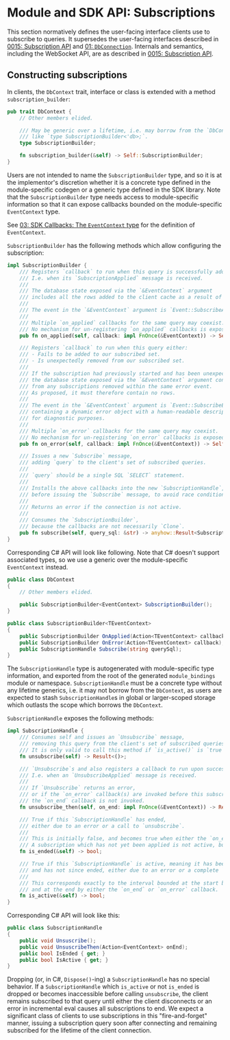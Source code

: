 # Module and SDK API: Subscriptions

This section normatively defines the user-facing interface clients use to subscribe to queries. It supersedes the user-facing interfaces described in [0015: Subscription API](../0015-subscription-api.md) and [01: `DbConnection`](./01-db-connection.md). Internals and semantics, including the WebSocket API, are as described in [0015: Subscription API](../0015-subscription-api.md).

## Constructing subscriptions

In clients, the `DbContext` trait, interface or class is extended with a method `subscription_builder`:

```rust
pub trait DbContext {
    // Other members elided.

    /// May be generic over a lifetime, i.e. may borrow from the `DbContext`,
    /// like `type SubscriptionBuilder<'db>;`.
    type SubscriptionBuilder;

    fn subscription_builder(&self) -> Self::SubscriptionBuilder;
}
```

Users are not intended to name the `SubscriptionBuilder` type, and so it is at the implementor's discretion whether it is a concrete type defined in the module-specific codegen or a generic type defined in the SDK library. Note that the `SubscriptionBuilder` type needs access to module-specific information so that it can expose callbacks bounded on the module-specific `EventContext` type.

See [03: SDK Callbacks: The `EventContext` type](./03-sdk-callbacks.md#the-eventcontext-type) for the definition of `EventContext`.

`SubscriptionBuilder` has the following methods which allow configuring the subscription:

```rust
impl SubscriptionBuilder {
    /// Registers `callback` to run when this query is successfully added to our subscribed set,
    /// I.e. when its `SubscriptionApplied` message is received.
    ///
    /// The database state exposed via the `&EventContext` argument
    /// includes all the rows added to the client cache as a result of the new subscription.
    ///
    /// The event in the `&EventContext` argument is `Event::SubscribeApplied`.
    ///
    /// Multiple `on_applied` callbacks for the same query may coexist.
    /// No mechanism for un-registering `on_applied` callbacks is exposed.
    pub fn on_applied(self, callback: impl FnOnce(&EventContext)) -> Self;

    /// Registers `callback` to run when this query either:
    /// - Fails to be added to our subscribed set.
    /// - Is unexpectedly removed from our subscribed set.
    ///
    /// If the subscription had previously started and has been unexpectedly removed,
    /// the database state exposed via the `&EventContext` argument contains no rows
    /// from any subscriptions removed within the same error event.
    /// As proposed, it must therefore contain no rows.
    ///
    /// The event in the `&EventContext` argument is `Event::SubscribeError`,
    /// containing a dynamic error object with a human-readable description of the error
    /// for diagnostic purposes.
    ///
    /// Multiple `on_error` callbacks for the same query may coexist.
    /// No mechanism for un-registering `on_error` callbacks is exposed.
    pub fn on_error(self, callback: impl FnOnce(&EventContext)) -> Self;

    /// Issues a new `Subscribe` message,
    /// adding `query` to the client's set of subscribed queries.
    ///
    /// `query` should be a single SQL `SELECT` statement.
    ///
    /// Installs the above callbacks into the new `SubscriptionHandle`,
    /// before issuing the `Subscribe` message, to avoid race conditions.
    ///
    /// Returns an error if the connection is not active.
    ///
    /// Consumes the `SubscriptionBuilder`,
    /// because the callbacks are not necessarily `Clone`.
    pub fn subscribe(self, query_sql: &str) -> anyhow::Result<SubscriptionHandle>;
}
```

Corresponding C# API will look like following. Note that C# doesn't support associated types, so we use a generic over the module-specific `EventContext` instead.

```csharp
public class DbContext
{
    // Other members elided.

    public SubscriptionBuilder<EventContext> SubscriptionBuilder();
}

public class SubscriptionBuilder<TEventContext>
{
    public SubscriptionBuilder OnApplied(Action<TEventContext> callback);
    public SubscriptionBuilder OnError(Action<TEventContext> callback);
    public SubscriptionHandle Subscribe(string querySql);
}
```

The `SubscriptionHandle` type is autogenerated with module-specific type information, and exported from the root of the generated `module_bindings` module or namespace. `SubscriptionHandle` must be a concrete type without any lifetime generics, i.e. it may not borrow from the `DbContext`, as users are expected to stash `SubscriptionHandle`s in global or larger-scoped storage which outlasts the scope which borrows the `DbContext`.

`SubscriptionHandle` exposes the following methods:

```rust
impl SubscriptionHandle {
    /// Consumes self and issues an `Unsubscribe` message,
    /// removing this query from the client's set of subscribed queries.
    /// It is only valid to call this method if `is_active()` is `true`.
    fn unsubscribe(self) -> Result<()>;

    /// `Unsubscribe`s and also registers a callback to run upon success.
    /// I.e. when an `UnsubscribeApplied` message is received.
    ///
    /// If `Unsubscribe` returns an error,
    /// or if the `on_error` callback(s) are invoked before this subscription would end normally,
    /// the `on_end` callback is not invoked.
    fn unsubscribe_then(self, on_end: impl FnOnce(&EventContext)) -> Result<()>;

    /// True if this `SubscriptionHandle` has ended,
    /// either due to an error or a call to `unsubscribe`.
    ///
    /// This is initially false, and becomes true when either the `on_end` or `on_error` callback is invoked.
    /// A subscription which has not yet been applied is not active, but is also not ended.
    fn is_ended(&self) -> bool;

    /// True if this `SubscriptionHandle` is active, meaning it has been successfully applied
    /// and has not since ended, either due to an error or a complete `unsubscribe` request-response pair.
    ///
    /// This corresponds exactly to the interval bounded at the start by the `on_applied` callback
    /// and at the end by either the `on_end` or `on_error` callback.
    fn is_active(&self) -> bool;
}
```

Corresponding C# API will look like this:

```csharp
public class SubscriptionHandle
{
    public void Unsuscribe();
    public void UnsuscribeThen(Action<EventContext> onEnd);
    public bool IsEnded { get; }
    public bool IsActive { get; }
}
```

Dropping (or, in C#, `Dispose()`-ing) a `SubscriptionHandle` has no special behavior. If a `SubscriptionHandle` which `is_active` or not `is_ended` is dropped or becomes inaccessible before calling `unsubscribe`, the client remains subscribed to that query until either the client disconnects or an error in incremental eval causes all subscriptions to end. We expect a significant class of clients to use subscriptions in this "fire-and-forget" manner, issuing a subscription query soon after connecting and remaining subscribed for the lifetime of the client connection.
